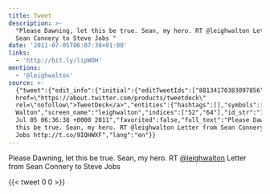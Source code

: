 ```yaml
---
title: Tweet
description: >-
  "Please Dawning, let this be true. Sean, my hero. RT @leighwalton Letter from
  Sean Connery to Steve Jobs "
date: '2011-07-05T06:07:38+01:00'
links:
  - 'http://bit.ly/lipWOH'
mentions:
  - '@leighwalton'
source: >-
  {"tweet":{"edit_info":{"initial":{"editTweetIds":["88134170383097856"],"editableUntil":"2011-07-05T07:36:38.330Z","editsRemaining":"5","isEditEligible":true}},"retweeted":false,"source":"<a
  href=\"https://about.twitter.com/products/tweetdeck\"
  rel=\"nofollow\">TweetDeck</a>","entities":{"hashtags":[],"symbols":[],"user_mentions":[{"name":"Leigh
  Walton","screen_name":"leighwalton","indices":["52","64"],"id_str":"14668120","id":"14668120"}],"urls":[{"url":"http://t.co/9IQHWXF","expanded_url":"http://bit.ly/lipWOH","display_url":"bit.ly/lipWOH","indices":["104","123"]}]},"display_text_range":["0","123"],"favorite_count":"0","id_str":"88134170383097856","truncated":false,"retweet_count":"0","id":"88134170383097856","possibly_sensitive":false,"created_at":"Tue
  Jul 05 06:36:38 +0000 2011","favorited":false,"full_text":"Please Dawning, let
  this be true. Sean, my hero. RT @leighwalton Letter from Sean Connery to Steve
  Jobs http://t.co/9IQHWXF","lang":"en"}}
---
```

Please Dawning, let this be true. Sean, my hero. RT [@leighwalton](https://twitter.com/@leighwalton) Letter from Sean Connery to Steve Jobs 
    
{{< tweet 0 0 >}}
    
